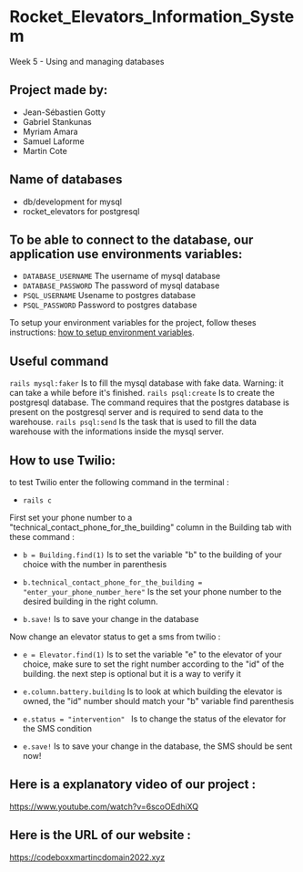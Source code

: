 # Rocket_Elevators_Information_System
Week 5 - Using and managing databases

## Project made by:

- Jean-Sébastien Gotty
- Gabriel Stankunas
- Myriam Amara
- Samuel Laforme
- Martin Cote

 
## Name of databases

- db/development for mysql
- rocket_elevators for postgresql


## To be able to connect to the database, our application use environments variables:
 
- `DATABASE_USERNAME` The username of mysql database
- `DATABASE_PASSWORD` The password of mysql database
- `PSQL_USERNAME` Usename to postgres database
- `PSQL_PASSWORD` Password to postgres database
 
To setup your environment variables for the project, follow theses instructions: [how to setup environment variables](https://www.twilio.com/blog/2018/01/how-to-set-environment-variables.html).

## Useful command

`rails mysql:faker` Is to fill the mysql database with fake data. Warning: it can take a while before it's finished.
`rails psql:create` Is to create the postgresql database. The command requires that the postgres database is present on the postgresql server and is required to send data to the warehouse.
`rails psql:send` Is the task that is used to fill the data warehouse with the informations inside the mysql server.





## How to use Twilio:

to test Twilio enter the following command in the terminal : 

- `rails c`

First set your phone number to a "technical_contact_phone_for_the_building" column in the Building tab with these command :

- `b = Building.find(1)` Is to set the variable "b" to the building of your choice with the number in parenthesis 
 
- `b.technical_contact_phone_for_the_building = "enter_your_phone_number_here"` Is the set your phone number to the desired building in the right column.

- `b.save!` Is to save your change in the database



Now change an elevator status to get a sms from twilio :

- `e = Elevator.find(1)` Is to set the variable "e" to the elevator of your choice, make sure to set the right number according to the "id" of the building. the next step is optional but it is a way to verify it

- `e.column.battery.building` Is to look at  which building the elevator is owned, the "id" number should match your "b" variable find parenthesis

- `e.status = "intervention" ` Is to change the status of the elevator for the SMS condition 

- `e.save!` Is to save your change in the database, the SMS should be sent now!






## Here is a explanatory video of our project :

https://www.youtube.com/watch?v=6scoOEdhiXQ

## Here is the URL of our website :
https://codeboxxmartincdomain2022.xyz
